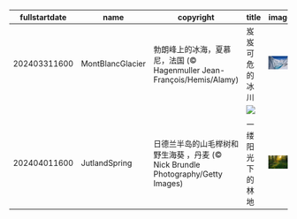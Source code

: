 |fullstartdate|name|copyright|title|image|
|--|--|--|--|--|
202403311600|MontBlancGlacier|勃朗峰上的冰海，夏慕尼，法国 (© Hagenmuller Jean-François/Hemis/Alamy)|岌岌可危的冰川|![](/zh-CN/2024/04/202403311600MontBlancGlacier.jpg)|
||||![](/zh-CN/2024/04/.jpg)|
202404011600|JutlandSpring|日德兰半岛的山毛榉树和野生海葵 ，丹麦 (© Nick Brundle Photography/Getty Images)|一缕阳光下的林地|![](/zh-CN/2024/04/202404011600JutlandSpring.jpg)|
